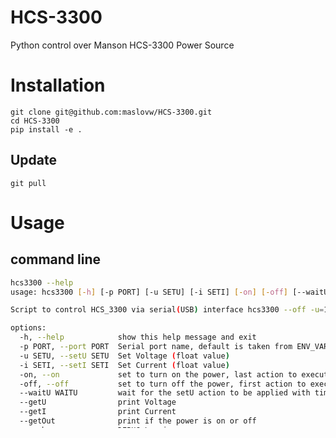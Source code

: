# HCS-3300
Python control over Manson HCS-3300 Power Source


# Installation
```
git clone git@github.com:maslovw/HCS-3300.git
cd HCS-3300
pip install -e .
```

## Update

`git pull`

# Usage

## command line
```bash
hcs3300 --help
usage: hcs3300 [-h] [-p PORT] [-u SETU] [-i SETI] [-on] [-off] [--waitU WAITU] [--getU] [--getI] [--getOut] [--verbose]

Script to control HCS_3300 via serial(USB) interface hcs3300 --off -u=12 --on: will turnoff the output, set 12V and turn the power on

options:
  -h, --help            show this help message and exit
  -p PORT, --port PORT  Serial port name, default is taken from ENV_VAR "HCS_3300"
  -u SETU, --setU SETU  Set Voltage (float value)
  -i SETI, --setI SETI  Set Current (float value)
  -on, --on             set to turn on the power, last action to execute
  -off, --off           set to turn off the power, first action to execute if specified
  --waitU WAITU         wait for the setU action to be applied with timeout, --waitU=0 to wait without timeout
  --getU                print Voltage
  --getI                print Current
  --getOut              print if the power is on or off
  --verbose             DEBUG Logging
```

### Configuration
#### Linux example

- find which port is assigned to HCS-3302 and add this to your .bashrc

```
export HCS_3300="/dev/serial/by-id/usb-Silicon_Labs_CP2102_USB_to_UART_Bridge_Controller_0001-if00-port0"
```

#### Windows example

- find which port is assigned to HCS-3302 and add this to your Environment Variables

```
HCS_3300="COM3"
```


### Example:

```bash
>> hcs3300 --setU=12 --on
setU(12.0V):  True
setOn:  True

>> hcs3300 --off --setU=6.5 --setI=2 --on
setOff:  True
setI(2.0A):  True
setU(6.5V):  True
setOn:  True

>> hcs3300 --getU
getU:  6.51

>> hcs3300 --getI
getI:  1.456
```

## Python

```python
import hcs_3300
from hcs_3300.interfaces import hcs_3300_Serial
from hcs_3300 import hcs_3300

com = hcs_3300_Serial('COM3')
power = hcs_3300(com)

power.setU(12.) # set voltage 12V
power.setOut(True) # turn it on

print(power.getUI())
print(power.getPower())
```
